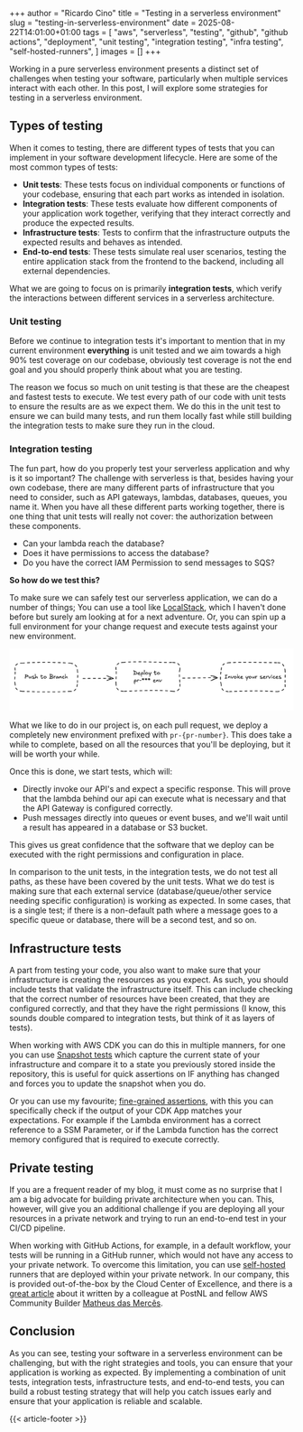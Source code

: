 +++
author = "Ricardo Cino"
title = "Testing in a serverless environment"
slug = "testing-in-serverless-environment"
date = 2025-08-22T14:01:00+01:00
tags = [
    "aws",
    "serverless",
    "testing",
    "github",
    "github actions",
    "deployment",
    "unit testing",
    "integration testing",
    "infra testing",
    "self-hosted-runners",
]
images = []
+++

Working in a pure serverless environment presents a distinct set of challenges when testing your software, particularly when multiple services interact with each other. In this post, I will explore some strategies for testing in a serverless environment.

<!--more-->

## Types of testing

When it comes to testing, there are different types of tests that you can implement in your software development lifecycle. Here are some of the most common types of tests:

- **Unit tests**: These tests focus on individual components or functions of your codebase, ensuring that each part works as intended in isolation.
- **Integration tests**: These tests evaluate how different components of your application work together, verifying that they interact correctly and produce the expected results.
- **Infrastructure tests**: Tests to confirm that the infrastructure outputs the expected results and behaves as intended.
- **End-to-end tests**: These tests simulate real user scenarios, testing the entire application stack from the frontend to the backend, including all external dependencies.

What we are going to focus on is primarily **integration tests**, which verify the interactions between different services in a serverless architecture.

### Unit testing

Before we continue to integration tests it's important to mention that in my current environment **everything** is unit tested and we aim towards a high 90% test coverage on our codebase, obviously test coverage is not the end goal and you should properly think about what you are testing.

The reason we focus so much on unit testing is that these are the cheapest and fastest tests to execute. We test every path of our code with unit tests to ensure the results are as we expect them. We do this in the unit test to ensure we can build many tests, and run them locally fast while still building the integration tests to make sure they run in the cloud.

### Integration testing

The fun part, how do you properly test your serverless application and why is it so important? The challenge with serverless is that, besides having your own codebase, there are many different parts of infrastructure that you need to consider, such as API gateways, lambdas, databases, queues, you name it. When you have all these different parts working together, there is one thing that unit tests will really not cover: the authorization between these components.

- Can your lambda reach the database?
- Does it have permissions to access the database?
- Do you have the correct IAM Permission to send messages to SQS?

**So how do we test this?**

To make sure we can safely test our serverless application, we can do a number of things; You can use a tool like [LocalStack](https://www.localstack.cloud/), which I haven't done before but surely am looking at for a next adventure. Or, you can spin up a full environment for your change request and execute tests against your new environment.

![diagram](steps.png)

What we like to do in our project is, on each pull request, we deploy a completely new environment prefixed with `pr-{pr-number}`. This does take a while to complete, based on all the resources that you'll be deploying, but it will be worth your while.

Once this is done, we start tests, which will:

- Directly invoke our API's and expect a specific response. This will prove that the lambda behind our api can execute what is necessary and that the API Gateway is configured correctly.
- Push messages directly into queues or event buses, and we'll wait until a result has appeared in a database or S3 bucket.

This gives us great confidence that the software that we deploy can be executed with the right permissions and configuration in place.

In comparison to the unit tests, in the integration tests, we do not test all paths, as these have been covered by the unit tests. What we do test is making sure that each external service (database/queue/other service needing specific configuration) is working as expected. In some cases, that is a single test; if there is a non-default path where a message goes to a specific queue or database, there will be a second test, and so on.

## Infrastructure tests

A part from testing your code, you also want to make sure that your infrastructure is creating the resources as you expect. As such, you should include tests that validate the infrastructure itself. This can include checking that the correct number of resources have been created, that they are configured correctly, and that they have the right permissions (I know, this sounds double compared to integration tests, but think of it as layers of tests).

When working with AWS CDK you can do this in multiple manners, for one you can use [Snapshot tests](https://docs.aws.amazon.com/cdk/v2/guide/testing.html#testing-snapshot) which capture the current state of your infrastructure and compare it to a state you previously stored inside the repository, this is useful for quick assertions on IF anything has changed and forces you to update the snapshot when you do.

Or you can use my favourite; [fine-grained assertions](https://docs.aws.amazon.com/cdk/v2/guide/testing.html#testing-fine-grained), with this you can specifically check if the output of your CDK App matches your expectations. For example if the Lambda environment has a correct reference to a SSM Parameter, or if the Lambda function has the correct memory configured that is required to execute correctly.

## Private testing

If you are a frequent reader of my blog, it must come as no surprise that I am a big advocate for building private architecture when you can. This, however, will give you an additional challenge if you are deploying all your resources in a private network and trying to run an end-to-end test in your CI/CD pipeline.

When working with GitHub Actions, for example, in a default workflow, your tests will be running in a GitHub runner, which would not have any access to your private network. To overcome this limitation, you can use [self-hosted](https://docs.github.com/en/actions/concepts/runners/self-hosted-runners) runners that are deployed within your private network. In our company, this is provided out-of-the-box by the Cloud Center of Excellence, and there is a [great article](https://medium.com/postnl-engineering/building-scalable-ci-cd-pipelines-with-self-hosted-github-actions-on-amazon-codebuild-6a82150a3eb2) about it written by a colleague at PostNL and fellow AWS Community Builder [Matheus das Mercês](https://awsbythebook.com/).

## Conclusion

As you can see, testing your software in a serverless environment can be challenging, but with the right strategies and tools, you can ensure that your application is working as expected. By implementing a combination of unit tests, integration tests, infrastructure tests, and end-to-end tests, you can build a robust testing strategy that will help you catch issues early and ensure that your application is reliable and scalable.

{{< article-footer >}}
